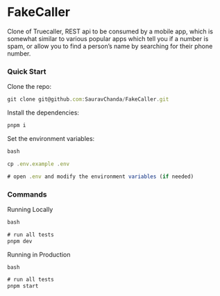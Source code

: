 # FakeCaller

Clone of Truecaller, REST api to be consumed by a mobile app, which is somewhat similar to various popular apps which tell you if a number is spam, or allow you to find a person’s name by searching for their phone number.

### Quick Start

Clone the repo:

```jsx
git clone git@github.com:SauravChanda/FakeCaller.git
```

Install the dependencies:

```jsx
pnpm i
```

Set the environment variables:

```jsx
bash

cp .env.example .env

# open .env and modify the environment variables (if needed)
```

### Commands

Running Locally

```jsx
bash

# run all tests
pnpm dev
```

Running in Production

```jsx
bash

# run all tests
pnpm start
```